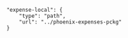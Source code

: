         "expense-local": {
            "type": "path",
            "url": "../phoenix-expenses-pckg"
        }